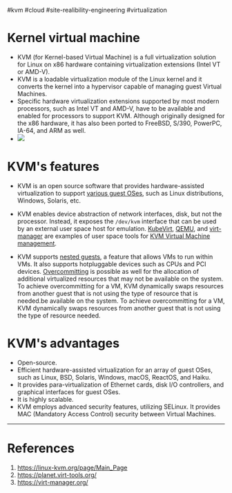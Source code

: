 #kvm #cloud #site-realibility-engineering #virtualization 

# Kernel virtual machine
- KVM (for Kernel-based Virtual Machine) is a full virtualization solution for Linux on x86 hardware containing virtualization extensions (Intel VT or AMD-V). 
- KVM is a loadable virtualization module of the Linux kernel and it converts the kernel into a hypervisor capable of managing guest Virtual Machines. 
- Specific hardware virtualization extensions supported by most modern processors, such as Intel VT and AMD-V, have to be available and enabled for processors to support KVM. Although originally designed for the x86 hardware, it has also been ported to FreeBSD, S/390, PowerPC, IA-64, and ARM as well.
- ![](Pasted%20image%2020241128150754.png)
# KVM's features
- KVM is an open source software that provides hardware-assisted virtualization to support [various guest OSes](http://www.linux-kvm.org/page/Guest_Support_Status), such as Linux distributions, Windows, Solaris, etc.

- KVM enables device abstraction of network interfaces, disk, but not the processor. Instead, it exposes the `/dev/kvm` interface that can be used by an external user space host for emulation. [KubeVirt](https://kubevirt.io/), [QEMU](https://www.qemu.org/), and [virt-manager](https://virt-manager.org/) are examples of user space tools for [KVM Virtual Machine management](https://www.linux-kvm.org/page/Management_Tools).

- KVM supports [nested guests](https://www.linux-kvm.org/page/Nested_Guests), a feature that allows VMs to run within VMs. It also supports hotpluggable devices such as CPUs and PCI devices. [Overcommitting](https://access.redhat.com/documentation/en-us/red_hat_enterprise_linux/7/html/virtualization_deployment_and_administration_guide/chap-overcommitting_with_kvm) is possible as well for the allocation of additional virtualized resources that may not be available on the system. To achieve overcommitting for a VM, KVM dynamically swaps resources from another guest that is not using the type of resource that is needed.be available on the system. To achieve overcommitting for a VM, KVM dynamically swaps resources from another guest that is not using the type of resource needed.
# KVM's advantages
- Open-source.
- Efficient hardware-assisted virtualization for an array of guest OSes, such as Linux, BSD, Solaris, Windows, macOS, ReactOS, and Haiku.
- It provides para-virtualization of Ethernet cards, disk I/O controllers, and graphical interfaces for guest OSes.
- It is highly scalable.
- KVM employs advanced security features, utilizing SELinux. It provides MAC (Mandatory Access Control) security between Virtual Machines.
---
# References
1. https://linux-kvm.org/page/Main_Page
2. https://planet.virt-tools.org/
3. https://virt-manager.org/